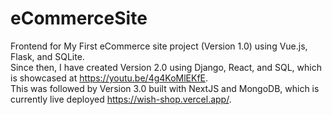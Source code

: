# eCommerceSite
Frontend for My First eCommerce site project (Version 1.0) using Vue.js, Flask, and SQLite. <br />
Since then, I have created Version 2.0 using Django, React, and SQL, which is showcased at https://youtu.be/4g4KoMlEKfE. <br />
This was followed by Version 3.0 built with NextJS and MongoDB, which is currently live deployed https://wish-shop.vercel.app/.

